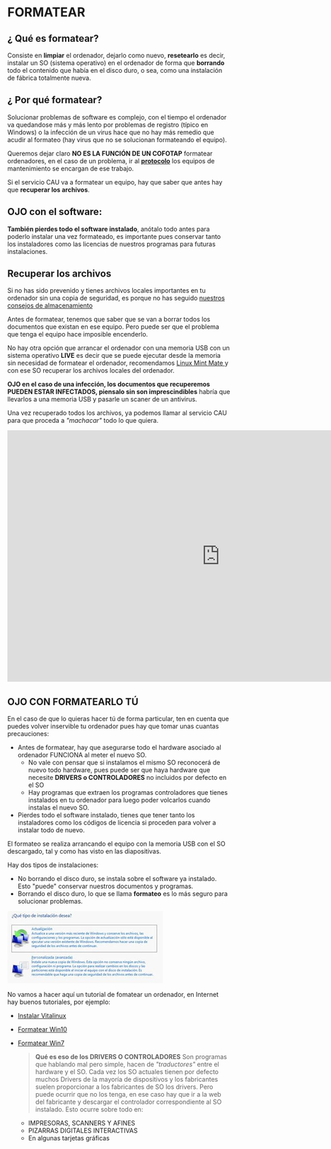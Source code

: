 # FORMATEAR

## ¿ Qué es formatear?

Consiste en **limpiar** el ordenador, dejarlo como nuevo, **resetearlo** es decir, instalar un SO (sistema operativo) en el ordenador de forma que **borrando** todo el contenido que había en el disco duro, o sea, como una instalación de fábrica totalmente nueva.

## ¿ Por qué formatear?

Solucionar problemas de software es complejo, con el tiempo el ordenador va quedandose más y más lento por problemas de registro (típico en Windows) o la infección de un virus hace que no hay más remedio que acudir al formateo (hay virus que no se solucionan formateando el equipo).

Queremos dejar claro **NO ES LA FUNCIÓN DE UN COFOTAP** formatear ordenadores, en el caso de un problema, ir al [**protocolo**](/assets/formatear.md) los equipos de mantenimiento se encargan de ese trabajo.

Si el servicio CAU va a formatear un equipo, hay que saber que antes hay que **recuperar los archivos**.

## OJO con el software:

 **También pierdes todo el software instalado**, anótalo todo antes para poderlo instalar una vez formateado, es importante pues conservar tanto los instaladores como las licencias de nuestros programas para futuras instalaciones.

## Recuperar los archivos

Si no has sido prevenido y tienes archivos locales importantes en tu ordenador sin una copia de seguridad, es porque no has seguido [nuestros consejos de almacenamiento](almacenamiento.md)

Antes de formatear, tenemos que saber que se van a borrar todos los documentos que existan en ese equipo. Pero puede ser que el problema que tenga el equipo hace imposible encenderlo.

No hay otra opción que arrancar el ordenador con una memoria USB con un sistema operativo **LIVE** es decir que se puede ejecutar desde la memoria sin necesidad de formatear el ordenador, recomendamos [Linux Mint Mate ](https://linuxmint.com/download.php) y con ese SO recuperar los archivos locales del ordenador.

**OJO en el caso de una infección, los documentos que recuperemos PUEDEN ESTAR INFECTADOS, piensalo sin son imprescindibles** habría que llevarlos a una memoria USB y pasarle un scaner de un antivirus.

Una vez recuperado todos los archivos, ya podemos llamar al servicio CAU para que proceda a _"machacar"_ todo lo que quiera.

<iframe src="https://docs.google.com/presentation/d/e/2PACX-1vSvr4JxqRNkTwI0mcFJdfbIe5BtDpSGyLO4ucyAyk65f3zXsFa3zxIyFZiPcqRuv_2YEfrGY39SFVi0/embed?start=false&loop=false&delayms=3000" frameborder="0" width="960" height="569" allowfullscreen="true" mozallowfullscreen="true" webkitallowfullscreen="true"></iframe>

## OJO CON FORMATEARLO TÚ

En el caso de que lo quieras hacer tú de forma particular, ten en cuenta que puedes volver inservible tu ordenador pues hay que tomar unas cuantas precauciones:

* Antes de formatear, hay que asegurarse todo el hardware asociado al ordenador FUNCIONA al meter el nuevo SO.
  * No vale con pensar que si instalamos el mismo SO reconocerá de nuevo todo hardware, pues puede ser que haya hardware que necesite **DRIVERS o CONTROLADORES** no incluidos por defecto en el SO
  * Hay programas que extraen los programas controladores que tienes instalados en tu ordenador para luego poder volcarlos cuando instalas el nuevo SO.
* Pierdes todo el software instalado, tienes que tener tanto los instaladores como los códigos de licencia si proceden para volver a instalar todo de nuevo.

El formateo se realiza arrancando el equipo con la memoria USB con el SO descargado, tal y como has visto en las diapositivas.

Hay dos tipos de instalaciones:

* No borrando el disco duro, se instala sobre el software ya instalado. Esto "puede" conservar nuestros documentos y programas.
* Borrando el disco duro, lo que se llama **formateo** es lo más seguro para solucionar problemas.

![](/assets/formatear.jpg)

No vamos a hacer aquí un tutorial de fomatear un ordenador, en Internet hay buenos tutoriales, por ejemplo:

* [Instalar Vitalinux](https://wiki.vitalinux.educa.aragon.es/index.php/FAQs#Pasos_de_Instalaci.C3.B3n_de_Vitalinux)
* [Formatear Win10](https://www.softzone.es/instalar-windows-10-manual-e-instalacion-paso-paso/)
* [Formatear Win7](https://www.aulafacil.com/cursos/sistemas-operativos/windows-7-intermedio/practica-instalar-windows-7-en-tu-equipo-l10262)




  > **Qué es eso de los DRIVERS O CONTROLADORES**
  Son programas que hablando mal pero simple, hacen de _"traductores"_ entre el hardware y el SO. Cada vez los SO actuales tienen por defecto muchos Drivers de la mayoría de dispositivos y los fabricantes suelen proporcionar a los fabricantes de SO los drivers. Pero puede ocurrir que no los tenga, en ese caso hay que ir a la web del fabricante y descargar el controlador correspondiente al SO instalado. Esto ocurre sobre todo en:
  * IMPRESORAS, SCANNERS Y AFINES
  * PIZARRAS DIGITALES INTERACTIVAS
  * En algunas tarjetas gráficas
